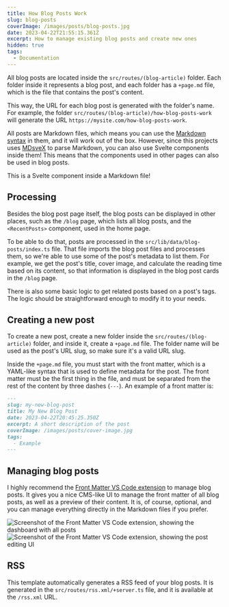 ```yaml
---
title: How Blog Posts Work
slug: blog-posts
coverImage: /images/posts/blog-posts.jpg
date: 2023-04-22T21:55:15.361Z
excerpt: How to manage existing blog posts and create new ones
hidden: true
tags:
  - Documentation
---
```


<script>
  import Callout from "$lib/components/molecules/Callout.svelte";
  import CodeBlock from "$lib/components/molecules/CodeBlock.svelte";
  import Image from "$lib/components/atoms/Image.svelte";
</script>

All blog posts are located inside the `src/routes/(blog-article)` folder. Each folder inside it represents a blog post, and each folder has a `+page.md` file, which is the file that contains the post's content.

This way, the URL for each blog post is generated with the folder's name. For example, the folder `src/routes/(blog-article)/how-blog-posts-work` will generate the URL `https://mysite.com/how-blog-posts-work`.

All posts are Markdown files, which means you can use the [Markdown syntax](https://www.markdownguide.org/basic-syntax) in them, and it will work out of the box. However, since this projects uses [MDsveX](https://mdsvex.pngwn.io/) to parse Markdown, you can also use Svelte components inside them! This means that the components used in other pages can also be used in blog posts.

<Callout type="info">
  This is a Svelte component inside a Markdown file!
</Callout>

## Processing

Besides the blog post page itself, the blog posts can be displayed in other places, such as the `/blog` page, which lists all blog posts, and the `<RecentPosts>` component, used in the home page.

To be able to do that, posts are processed in the `src/lib/data/blog-posts/index.ts` file. That file imports the blog post files and processes them, so we're able to use some of the post's metadata to list them. For example, we get the post's title, cover image, and calculate the reading time based on its content, so that information is displayed in the blog post cards in the `/blog` page.

There is also some basic logic to get related posts based on a post's tags. The logic should be straightforward enough to modify it to your needs.

## Creating a new post

To create a new post, create a new folder inside the `src/routes/(blog-article)` folder, and inside it, create a `+page.md` file. The folder name will be used as the post's URL slug, so make sure it's a valid URL slug.

Inside the `+page.md` file, you must start with the front matter, which is a YAML-like syntax that is used to define metadata for the post. The front matter must be the first thing in the file, and must be separated from the rest of the content by three dashes (`---`). An example of a front matter is:

<CodeBlock lang="markdown">

```md
---
slug: my-new-blog-post
title: My New Blog Post
date: 2023-04-22T20:45:25.350Z
excerpt: A short description of the post
coverImage: /images/posts/cover-image.jpg
tags:
  - Example
---
```

</CodeBlock>

## Managing blog posts

I highly recommend the [Front Matter VS Code extension](https://frontmatter.codes/) to manage blog posts. It gives you a nice CMS-like UI to manage the front matter of all blog posts, as well as a preview of their content. It is, of course, optional, and you can manage everything directly in the Markdown files if you prefer.

<Image fullBleed src="/images/posts/frontmatter-preview-dashboard.png" alt="Screenshot of the Front Matter VS Code extension, showing the dashboard with all posts" />

<Image fullBleed src="/images/posts/frontmatter-preview-edit.png" alt="Screenshot of the Front Matter VS Code extension, showing the post editing UI" />

## RSS

This template automatically generates a RSS feed of your blog posts. It is generated in the `src/routes/rss.xml/+server.ts` file, and it is available at the `/rss.xml` URL.
